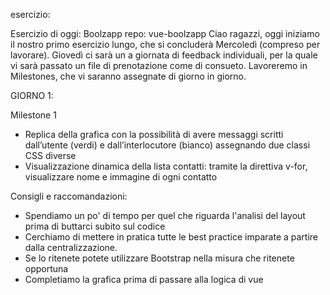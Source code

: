 esercizio:

Esercizio di oggi: Boolzapp
repo: vue-boolzapp
Ciao ragazzi, oggi iniziamo il nostro primo esercizio lungo, che si concluderà Mercoledì (compreso per lavorare). Giovedì ci sarà un a giornata di feedback individuali, per la quale vi sarà passato un file di prenotazione come di consueto.
Lavoreremo in Milestones, che vi saranno assegnate di giorno in giorno.


GIORNO 1:

Milestone 1
- Replica della grafica con la possibilità di avere messaggi scritti dall’utente (verdi) e dall’interlocutore (bianco) assegnando due classi CSS diverse
- Visualizzazione dinamica della lista contatti: tramite la direttiva v-for, visualizzare nome e immagine di ogni contatto

Consigli e raccomandazioni:
- Spendiamo un po' di tempo per quel che riguarda l'analisi del layout prima di buttarci subito sul codice
- Cerchiamo di mettere in pratica tutte le best practice imparate a partire dalla centralizzazione.
- Se lo ritenete potete utilizzare Bootstrap nella misura che ritenete opportuna
- Completiamo la grafica prima di passare alla logica di vue